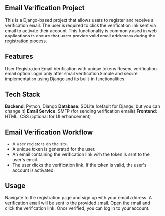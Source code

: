 ## Email Verification Project
This is a Django-based project that allows users to register and receive a verification email. The user is required to click the verification link sent via email to activate their account. This functionality is commonly used in web applications to ensure that users provide valid email addresses during the registration process.


## Features
User Registration
Email Verification with unique tokens
Resend verification email option
Login only after email verification
Simple and secure implementation using Django and its built-in functionalities

## Tech Stack
**Backend**: Python, Django
**Database**: SQLite (default for Django, but you can change it)
**Email Service**: SMTP (for sending verification emails)
**Frontend**: HTML, CSS (optional for UI enhancement)

## Email Verification Workflow
* A user registers on the site.
* A unique token is generated for the user.
* An email containing the verification link with the token is sent to the user's email.
* The user clicks the verification link.
If the token is valid, the user's account is activated.

## Usage
Navigate to the registration page and sign up with your email address.
A verification email will be sent to the provided email.
Open the email and click the verification link.
Once verified, you can log in to your account.
